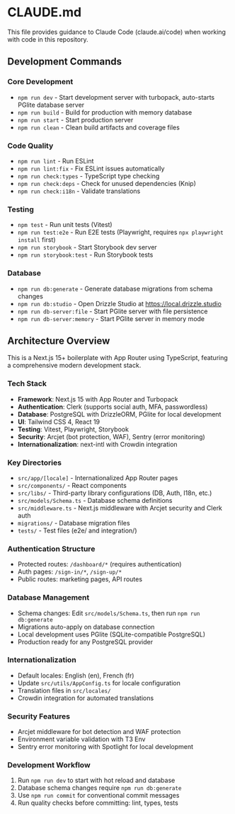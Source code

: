 # CLAUDE.md

This file provides guidance to Claude Code (claude.ai/code) when working with code in this repository.

## Development Commands

### Core Development
- `npm run dev` - Start development server with turbopack, auto-starts PGlite database server
- `npm run build` - Build for production with memory database
- `npm run start` - Start production server
- `npm run clean` - Clean build artifacts and coverage files

### Code Quality
- `npm run lint` - Run ESLint
- `npm run lint:fix` - Fix ESLint issues automatically
- `npm run check:types` - TypeScript type checking
- `npm run check:deps` - Check for unused dependencies (Knip)
- `npm run check:i18n` - Validate translations

### Testing
- `npm test` - Run unit tests (Vitest)
- `npm run test:e2e` - Run E2E tests (Playwright, requires `npx playwright install` first)
- `npm run storybook` - Start Storybook dev server
- `npm run storybook:test` - Run Storybook tests

### Database
- `npm run db:generate` - Generate database migrations from schema changes
- `npm run db:studio` - Open Drizzle Studio at https://local.drizzle.studio
- `npm run db-server:file` - Start PGlite server with file persistence
- `npm run db-server:memory` - Start PGlite server in memory mode

## Architecture Overview

This is a Next.js 15+ boilerplate with App Router using TypeScript, featuring a comprehensive modern development stack.

### Tech Stack
- **Framework**: Next.js 15 with App Router and Turbopack
- **Authentication**: Clerk (supports social auth, MFA, passwordless)
- **Database**: PostgreSQL with DrizzleORM, PGlite for local development
- **UI**: Tailwind CSS 4, React 19
- **Testing**: Vitest, Playwright, Storybook
- **Security**: Arcjet (bot protection, WAF), Sentry (error monitoring)
- **Internationalization**: next-intl with Crowdin integration

### Key Directories
- `src/app/[locale]` - Internationalized App Router pages
- `src/components/` - React components
- `src/libs/` - Third-party library configurations (DB, Auth, I18n, etc.)
- `src/models/Schema.ts` - Database schema definitions
- `src/middleware.ts` - Next.js middleware with Arcjet security and Clerk auth
- `migrations/` - Database migration files
- `tests/` - Test files (e2e/ and integration/)

### Authentication Structure
- Protected routes: `/dashboard/*` (requires authentication)
- Auth pages: `/sign-in/*`, `/sign-up/*`
- Public routes: marketing pages, API routes

### Database Management
- Schema changes: Edit `src/models/Schema.ts`, then run `npm run db:generate`
- Migrations auto-apply on database connection
- Local development uses PGlite (SQLite-compatible PostgreSQL)
- Production ready for any PostgreSQL provider

### Internationalization
- Default locales: English (en), French (fr)
- Update `src/utils/AppConfig.ts` for locale configuration
- Translation files in `src/locales/`
- Crowdin integration for automated translations

### Security Features
- Arcjet middleware for bot detection and WAF protection
- Environment variable validation with T3 Env
- Sentry error monitoring with Spotlight for local development

### Development Workflow
1. Run `npm run dev` to start with hot reload and database
2. Database schema changes require `npm run db:generate`
3. Use `npm run commit` for conventional commit messages
4. Run quality checks before committing: lint, types, tests
